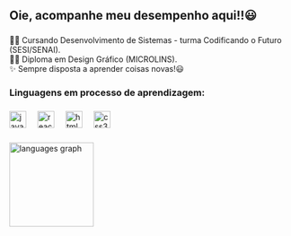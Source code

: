 <h2 align="left">Oie, acompanhe meu desempenho aqui!!😃</h2>

###

<p align="left">👩‍💻 Cursando Desenvolvimento de Sistemas - turma Codificando o Futuro (SESI/SENAI).<br>👩‍🎨 Diploma em Design Gráfico (MICROLINS).<br>✨ Sempre disposta a aprender coisas novas!😃</p>

###

<h3 align="left">Linguagens em processo de aprendizagem:</h3>

###

<div align="left">
  <img src="https://cdn.jsdelivr.net/gh/devicons/devicon/icons/javascript/javascript-original.svg" height="30" alt="javascript logo"  />
  <img width="12" />
  <img src="https://cdn.jsdelivr.net/gh/devicons/devicon/icons/react/react-original.svg" height="30" alt="react logo"  />
  <img width="12" />
  <img src="https://cdn.jsdelivr.net/gh/devicons/devicon/icons/html5/html5-original.svg" height="30" alt="html5 logo"  />
  <img width="12" />
  <img src="https://cdn.jsdelivr.net/gh/devicons/devicon/icons/css3/css3-original.svg" height="30" alt="css3 logo"  />
</div>

###

  <img src="https://github-readme-stats.vercel.app/api/top-langs?username=rinmarys&locale=en&hide_title=false&layout=compact&card_width=320&langs_count=5&theme=dracula&hide_border=false" height="150" alt="languages graph"  />

###

<!---
rinmarys/rinmarys is a ✨ special ✨ repository because its `README.md` (this file) appears on your GitHub profile.
You can click the Preview link to take a look at your changes.
--->
